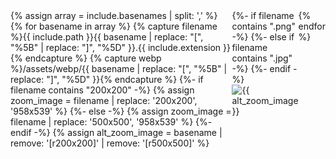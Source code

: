 <div style="display: flex; justify-content: space-evenly; align-content:stretch;">
{% assign array = include.basenames | split: ',' %}
{% for basename in array %}
{% capture filename %}{{ include.path }}{{ basename | replace: "[", "%5B" | replace: "]", "%5D" }}.{{ include.extension }}{% endcapture %}
{% capture webp %}/assets/webp/{{ basename | replace: "[", "%5B" | replace: "]", "%5D" }}{% endcapture %}
{%- if filename contains "200x200" -%}
{% assign zoom_image = filename | replace: '200x200', '958x539' %}
{%- else -%}
{% assign zoom_image = filename | replace: '500x500', '958x539' %}
{%- endif -%}
{% assign alt_zoom_image = basename | remove: '[r200x200]' | remove: '[r500x500]' %}
<picture>
    <source type="image/webp" srcset="{{ webp }}.webp" alt="{{ basename }}">
    {%- if filename contains ".png" -%}
    <source type="image/png" srcset="{{ filename }}" alt="{{ basename }}">
    {%- else if filename contains ".jpg" -%}
    <source type="image/jpeg" srcset="{{ filename }}" alt="{{ basename }}">
    {%- endif -%}
    <img onclick="zoom(this)" class="{{ include.css }}" src="{{ zoom_image }}" alt="{{ alt_zoom_image }}" href="{{ filename }}" />
</picture>
{% endfor %}
</div>
